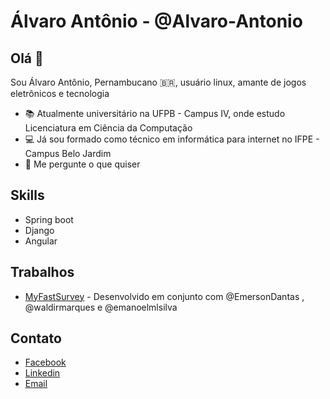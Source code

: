 # Álvaro Antônio - @Alvaro-Antonio

## Olá 👋

Sou Álvaro Antônio, Pernambucano 🇧🇷, usuário linux, amante de jogos eletrônicos e tecnologia

- 📚 Atualmente universitário na UFPB - Campus IV, onde estudo Licenciatura em Ciência da Computação
- 💻 Já sou formado como técnico em informática para internet no IFPE - Campus Belo Jardim
- 💭 Me pergunte o que quiser

## Skills
- Spring boot
- Django 
- Angular

## Trabalhos
- [MyFastSurvey](www.myfastsurvey.com) -  Desenvolvido em conjunto com @EmersonDantas , @waldirmarques e @emanoelmlsilva

## Contato
- [Facebook](www.facebook.com/alvaro-antonio-543)
- [Linkedin](www.linkedin.com/in/alvarords)
- [Email](alvaroantoniosbu@gmail.com)
